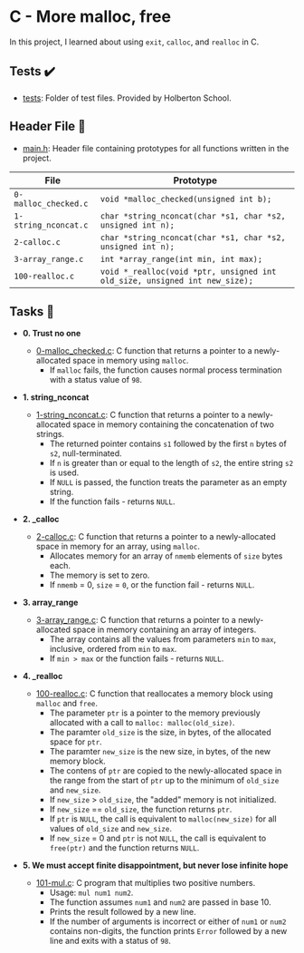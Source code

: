 # C - More malloc, free 

In this project, I learned about using `exit`, `calloc`, and `realloc` in C.

## Tests :heavy_check_mark:
    
* [tests](./tests): Folder of test files. Provided by Holberton School.
                     
## Header File :file_folder:

* [main.h](./main.h): Header file containing prototypes for all functions written in
the project.

| File                 | Prototype                                                                  |
| -------------------- | -------------------------------------------------------------------------- |
| `0-malloc_checked.c` | `void *malloc_checked(unsigned int b);`                                    |
| `1-string_nconcat.c` | `char *string_nconcat(char *s1, char *s2, unsigned int n);`                |
| `2-calloc.c`         | `char *string_nconcat(char *s1, char *s2, unsigned int n);`                |
| `3-array_range.c`    | `int *array_range(int min, int max);`                                      |
| `100-realloc.c`      | `void *_realloc(void *ptr, unsigned int old_size, unsigned int new_size);` |

## Tasks :page_with_curl:

* **0. Trust no one**
  * [0-malloc_checked.c](./0-malloc_checked.c): C function that returns a
  pointer to a newly-allocated space in memory using `malloc`.
    * If `malloc` fails, the function causes normal process termination with a status value
    of `98`.

* **1. string_nconcat**
  * [1-string_nconcat.c](./1-string_nconcat.c): C function that returns a pointer to a
  newly-allocated space in memory containing the concatenation of two strings.
    * The returned pointer contains `s1` followed by the first `n` bytes
    of `s2`, null-terminated.
    * If `n` is greater than or equal to the length of `s2`, the entire string `s2` is used.
    * If `NULL` is passed, the function treats the parameter as an empty string.
    * If the function fails - returns `NULL`.

* **2. _calloc**
  * [2-calloc.c](./2-calloc.c): C function that returns a pointer to a newly-allocated space
  in memory for an array, using `malloc`.
    * Allocates memory for an array of `nmemb` elements of `size` bytes each.
    * The memory is set to zero.
    * If `nmemb` = 0, `size` = `0`, or the function fail - returns `NULL`.

* **3. array_range**
  * [3-array_range.c](./3-array_range.c): C function that returns a pointer to a
  newly-allocated space in memory containing an array of integers.
    * The array contains all the values from parameters `min` to `max`, inclusive,
    ordered from `min` to `max`.
    * If `min > max` or the function fails - returns `NULL`.

* **4. _realloc**
  * [100-realloc.c](./100-realloc.c): C function that reallocates a memory block using
  `malloc` and `free`.
    * The parameter `ptr` is a pointer to the memory previously allocated with
    a call to `malloc: malloc(old_size)`.
    * The paramter `old_size` is the size, in bytes, of the allocated space for `ptr`.
    * The paramter `new_size` is the new size, in bytes, of the new memory block.
    * The contens of `ptr` are copied to the newly-allocated space in the range from the
    start of `ptr` up to the minimum of `old_size` and `new_size`.
    * If `new_size` > `old_size`, the "added" memory is not initialized.
    * If `new_size` == `old_size`, the function returns `ptr`.
    * If `ptr` is `NULL`, the call is equivalent to `malloc(new_size)` for all values of
    `old_size` and `new_size`.
    * If `new_size` = 0 and `ptr` is not `NULL`, the call is equivalent to
    `free(ptr)` and the function returns `NULL`.

* **5. We must accept finite disappointment, but never lose infinite hope**
  * [101-mul.c](./101-mul.c): C program that multiplies two positive numbers.
    * Usage: `mul num1 num2`.
    * The function assumes `num1` and `num2` are passed in base 10.
    * Prints the result followed by a new line.
    * If the number of arguments is incorrect or either of `num1` or `num2`
    contains non-digits, the function prints `Error` followed by a new line and
    exits with a status of `98`.
